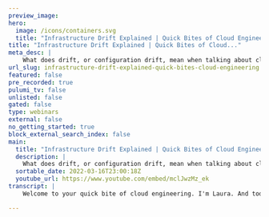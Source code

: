 ```yaml
---
preview_image:
hero:
  image: /icons/containers.svg
  title: "Infrastructure Drift Explained | Quick Bites of Cloud Engineering"
title: "Infrastructure Drift Explained | Quick Bites of Cloud..."
meta_desc: |
    What does drift, or configuration drift, mean when talking about cloud computing and cloud engineering? Get a quick overview with Laura, one of Pul...
url_slug: infrastructure-drift-explained-quick-bites-cloud-engineering
featured: false
pre_recorded: true
pulumi_tv: false
unlisted: false
gated: false
type: webinars
external: false
no_getting_started: true
block_external_search_index: false
main:
  title: "Infrastructure Drift Explained | Quick Bites of Cloud Engineering"
  description: |
    What does drift, or configuration drift, mean when talking about cloud computing and cloud engineering? Get a quick overview with Laura, one of Pulumi's developer advocates, in this episode of Quick Bites of Cloud Engineering. Drift explained in less than 5 minutes!  Watch the whole Quick Bites series at https://pulumip.us/quick-bites Learn more about Pulumi at https://pulumip.us/home Get Started with Pulumi for free at https://pulumip.us/Get-Started  Want to propose something for me to talk about? Drop a request in the comments or head to this GitHub repo to add a topic request or vote for your favorite with emojis: https://pulumip.us/pulumitv-github
  sortable_date: 2022-03-16T23:00:18Z
  youtube_url: https://www.youtube.com/embed/mclJwzMz_ek
transcript: |
    Welcome to your quick bite of cloud engineering. I'm Laura. And today we're here to chat about drift. So what exactly is drift drift or configuration drift is the idea that infrastructure can shift away from an ideal state over time due to issues like manual configuration changes or just general inconsistencies in individual machines. In short, infrastructure becomes increasingly inconsistent. This isn't a new phenomenon with the advent of infrastructure as code, either we have known about it for a while simply because there has always been latency and other issues in physical hardware. And there's always been the temptation to make changes manually versus following a playbook. The idea of drift is present in physics with concepts like frequency drift. If you've ever messed around with radio transmission or done other similar electrical engineering experiments, you may have encountered frequency drift where frequency gets a bit higher or a bit lower. Let's explore a more concrete example. Something you can explore yourself here are two identical videos. As we keep watching these videos, we'll notice that they're slowly no longer in sync. I've deliberately turned off the timing that ensured they would track together and a single manual changed has caused them to drift from one another. This little experiment demonstrates one of the biggest problems with manual configuration changes in infrastructure. The likelihood that two systems will slowly become unique with configurations that aren't quite right. So what does that have to do with cloud engineering? Well, the fact that someone likely will hop onto a system for debugging purposes or other emergency procedures means that you're going to have changes to a system that aren't tracked in a state file somewhere. Any time that you have cloud based systems that has some kind of replica, you'll find drift there too. And there's real risk in having a system that's drifted out of configuration, whether that's an open port that wasn't opened in a hurry and wasn't secured properly or a temporary database replica that's taking up some space. You need to have a strategy to handle drift over time in cloud based and cloud native systems. No matter how carefully you handle configuration or how much you prevent people from manually modifying systems, you will still encounter drift simply due to the sheer size of deployments and the latency inherent in distributed cloud computing from physical hardware needing to interact. There are automated tools that analyze all of your systems for drift on a regular basis, updating elements of the system when they notice a deviation. This type of patch is pretty common when you've got long running systems like servers or load balancers, you can even write these kinds of tools yourself. On the other hand, you could just replace everything regularly with code based deployments, which is what you typically find folks doing on more ephemeral hardware. A lot of folks follow both paths and along with both system based fixes. It's always a good idea to immediately clean up after yourself such as closing a port or updating state. If you've had to do an out of band change before you forget about it. This has been your quick bite of cloud engineering for this week. If you like this video, please share it, sharing it and liking and subscribing, of course, helps out our channel and helps me make more videos like this. Also, if you want to learn about something specific, leave me a note down in the comments. I do read those or open an issue in our github repo that I'm linking in the description. I'll be back in just two weeks for another quick bite. Thanks so much. Take care. Bye. If you have a topic, you would love to have us cover here on Pulumi TV. All you have to do is go to github dot com slash Pulumi slash Pulumi TV. Thanks so much.

---
```

